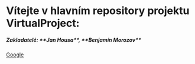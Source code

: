 <h1>Vítejte v hlavním repository projektu <b>VirtualProject</b>:</h1>
<h5>Zakladatelé: **<b>Jan Housa</b>**, **<b>Benjamín Morozov</b>**</h5>
<a href="www.google.com">Google</a>
